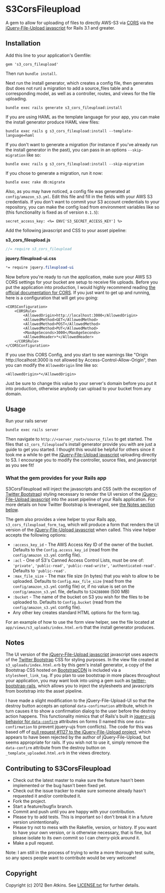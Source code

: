 # S3CorsFileupload

A gem to allow for uploading of files to directly AWS-S3 via [CORS](http://www.w3.org/TR/cors/) via the
[jQuery-File-Upload javascript](http://blueimp.github.com/jQuery-File-Upload/) for Rails 3.1 and greater.

## Installation
Add this line to your application's Gemfile:

    gem 's3_cors_fileupload'

Then run `bundle install`.

Next run the install generator, which creates a config file, then generates (but does not run)
a migration to add a source_files table and a corresponding model, as well as a controller, routes,
and views for the file uploading.

    bundle exec rails generate s3_cors_fileupload:install

If you are using HAML as the template language for your app, you can make the install generator produce HAML view files:

    bundle exec rails g s3_cors_fileupload:install --template-language=haml

If you don't want to generate a migration (for instance if you've already run the install generator in the past),
you can pass in an options `--skip-migration` like so:

    bundle exec rails g s3_cors_fileupload:install --skip-migration

If you chose to generate a migration, run it now:

    bundle exec rake db:migrate

Also, as you may have noticed, a config file was generated at `config/amazon_s3.yml`.  Edit this file and fill in
the fields with your AWS S3 credentials.  If you don't want to commit your S3 account credentials to your
repository, you can make the config load from environment variables like so (this functionality is fixed as of version `0.1.5`):

    secret_access_key: <%= ENV['S3_SECRET_ACCESS_KEY'] %>

Add the following javascript and CSS to your asset pipeline:

**s3_cors_fileupload.js**
```javascript
//= require s3_cors_fileupload
```

**jquery.fileupload-ui.css**
```css
*= require jquery.fileupload-ui
```

Now before you're ready to run the application, make sure your AWS S3 CORS settings for your bucket are setup
to receive file uploads.  Before you put the application into production, I would highly recommend reading
[the official documentation for CORS](http://docs.amazonwebservices.com/AmazonS3/latest/dev/cors.html).
If you just want to get up and running, here is a configuration that will get you going:

```
<CORSConfiguration>
    <CORSRule>
        <AllowedOrigin>http://localhost:3000</AllowedOrigin>
        <AllowedMethod>GET</AllowedMethod>
        <AllowedMethod>POST</AllowedMethod>
        <AllowedMethod>PUT</AllowedMethod>
        <MaxAgeSeconds>3000</MaxAgeSeconds>
        <AllowedHeader>*</AllowedHeader>
    </CORSRule>
</CORSConfiguration>
```

If you use this CORS Config, and you start to see warnings like
"Origin http://localhost:3000 is not allowed by Access-Control-Allow-Origin", then you can modify the `AllowedOrigin`
line like so:

    <AllowedOrigin>*</AllowedOrigin>

Just be sure to change this value to your server's domain before you put it into production, otherwise anybody
can upload to your bucket from any domain.

## Usage

Run your rails server

    bundle exec rails server

Then navigate to `http://<server_root>/source_files` to get started.  The files that `s3_cors_fileupload`'s install generator
provide you with are just a guide to get you started.  I thought this would be helpful for others since it took me a while to
get the [jQuery-File-Upload javascript](http://blueimp.github.com/jQuery-File-Upload/) uploading directly to S3.  I encourage
you to modify the controller, source files, and javascript as you see fit!

### What the gem provides for your Rails app

S3CorsFileupload will inject the javascripts and CSS (with the exception of [Twitter Bootstrap](http://twitter.github.com/bootstrap/))
styling necessary to render the UI version of the [jQuery-File-Upload javascript](http://blueimp.github.com/jQuery-File-Upload/)
into the asset pipeline of your Rails application.  For more details on how Twitter Bootstrap is leveraged, see
[the Notes section below](#notes).  

The gem also provides a view helper to your Rails app, `s3_cors_fileupload_form_tag`, which will produce a form that renders
the UI version of the [jQuery-File-Upload javascript](http://blueimp.github.com/jQuery-File-Upload/) when called.
This view helper accepts the following options:

* `:access_key_id` - The AWS Access Key ID of the owner of the bucket.  Defaults to the `Config.access_key_id` (read from the `config/amazon_s3.yml` config file).
* `:acl` - One of S3's Canned Access Control Lists, must be one of: `'private'`, `'public-read'`, `'public-read-write'`, `'authenticated-read'`.  Defaults to `'public-read'`.
* `:max_file_size` - The max file size (in bytes) that you wish to allow to be uploaded.  Defaults to `Config.max_file_size` (read from the `config/amazon_s3.yml` config file) or, if no value is set on the `config/amazon_s3.yml` file, defaults to `524288000` (500 MB)
* `:bucket` - The name of the bucket on S3 you wish for the files to be uploaded to.  Defaults to `Config.bucket` (read from the `config/amazon_s3.yml` config file).
* Any other key creates standard HTML options for the form tag.

For an example of how to use the form view helper, see the file located at `app/views/s3_uploads/index.html.erb` that
the install generator produces.

## Notes

The UI version of the [jQuery-File-Upload javascript](http://blueimp.github.com/jQuery-File-Upload/)
javascript uses aspects of the [Twitter Bootstrap](http://twitter.github.com/bootstrap/) CSS for styling purposes.
In the view file created at `s3_uploads/index.html.erb` by this gem's install generator, a copy of the Bootstrap CSS hosted on
[BootstrapCDN](http://www.bootstrapcdn.com/) is included via a `stylesheet_link_tag`. If you plan to use bootstrap in more
places throughout your application, you may want look into using a gem such as
[twitter-bootstrap-rails](https://github.com/seyhunak/twitter-bootstrap-rails), which allows you to inject
the stylesheets and javascripts from bootstrap into the asset pipeline.

I have made a slight modification to the jQuery-File-Upload-UI so that the destroy button accepts an optional `data-confirmation`
attribute, which in turn causes it to show a confirmation dialog to the user before the destroy action happens.  This functionality
mimics that of Rails's built in [jquery-ujs behavior for `data-confirm`](https://github.com/rails/jquery-ujs/wiki/Unobtrusive-scripting-support-for-jQuery)
attributes on forms (I named this one `data-confirmation` to prevent jquery-ujs from conflicts).
The code for this was based off of [pull request #1127 to the jQuery-File-Upload project](https://github.com/blueimp/jQuery-File-Upload/pull/1127),
which appears to have been rejected by the author of jQuery-File-Upload, but seems appropriate for rails.  If you wish not to use it,
simply remove the `data-confirm` attribute from the destroy button on `_template_uploaded.html.erb` in the views directory.

## Contributing to S3CorsFileupload
 
* Check out the latest master to make sure the feature hasn't been implemented or the bug hasn't been fixed yet.
* Check out the issue tracker to make sure someone already hasn't requested it and/or contributed it.
* Fork the project.
* Start a feature/bugfix branch.
* Commit and push until you are happy with your contribution.
* Please try to add tests. This is important so I don't break it in a future version unintentionally.
* Please try not to mess with the Rakefile, version, or history. If you want to have your own version, or is otherwise necessary, that is fine, but please isolate to its own commit so I can cherry-pick around it.
* Make a pull request.

Note: I am still in the process of trying to write a more thorough test suite, so any specs people want to contribute would be very welcome!

## Copyright

Copyright (c) 2012 Ben Atkins. See [LICENSE.txt](https://github.com/fullbridge-batkins/s3_cors_fileupload/blob/master/LICENSE.txt)
for further details.
